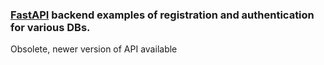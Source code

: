 ### [FastAPI](https://fastapi.tiangolo.com/) backend examples of registration and authentication for various DBs.

Obsolete, newer version of API available
